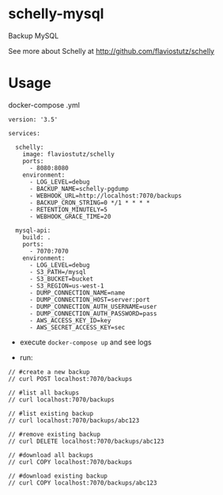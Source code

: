 # schelly-mysql

Backup MySQL

See more about Schelly at http://github.com/flaviostutz/schelly

# Usage

docker-compose .yml

```
version: '3.5'

services:

  schelly:
    image: flaviostutz/schelly
    ports:
      - 8080:8080
    environment:
      - LOG_LEVEL=debug
      - BACKUP_NAME=schelly-pgdump
      - WEBHOOK_URL=http://localhost:7070/backups
      - BACKUP_CRON_STRING=0 */1 * * * *
      - RETENTION_MINUTELY=5
      - WEBHOOK_GRACE_TIME=20

  mysql-api:
    build: .
    ports:
      - 7070:7070
    environment:
      - LOG_LEVEL=debug
      - S3_PATH=/mysql
      - S3_BUCKET=bucket
      - S3_REGION=us-west-1
      - DUMP_CONNECTION_NAME=name
      - DUMP_CONNECTION_HOST=server:port
      - DUMP_CONNECTION_AUTH_USERNAME=user
      - DUMP_CONNECTION_AUTH_PASSWORD=pass
      - AWS_ACCESS_KEY_ID=key
      - AWS_SECRET_ACCESS_KEY=sec
```

* execute ```docker-compose up``` and see logs

* run:

```
// #create a new backup
// curl POST localhost:7070/backups

// #list all backups
// curl localhost:7070/backups

// #list existing backup
// curl localhost:7070/backups/abc123

// #remove existing backup
// curl DELETE localhost:7070/backups/abc123	

// #download all backups
// curl COPY localhost:7070/backups	

// #download existing backup
// curl COPY localhost:7070/backups/abc123	

```

